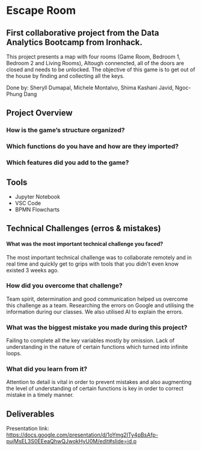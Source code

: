 # Escape Room 

## First collaborative project from the Data Analytics Bootcamp from Ironhack. 
This project presents a map with four rooms (Game Room, Bedroom 1, Bedroom 2 and Living Rooms), Altough connencted, all of the doors are closed and needs to be unlocked. The objective of this game is to get out of the house by finding and collecting all the keys. 

Done by:
Sheryll Dumapal,
Michele Montalvo,
Shima Kashani Javid,
Ngoc-Phung Dang


## Project Overview 

### How is the game’s structure organized?

### Which functions do you have and how are they imported?

### Which features did you add to the game?

## Tools
- Jupyter Notebook 
- VSC Code 
- BPMN Flowcharts 

## Technical Challenges (erros & mistakes)
 
#### What was the most important technical challenge you faced?
The most important technical challenge was to collaborate remotely and in real time and quickly get to grips with tools that you didn't even know existed 3 weeks ago.

### How did you overcome that challenge?
Team spirit, determination and good communication helped us overcome this challenge as a team. Researching the errors on Google and utilising the information during our classes. We also utilised AI to explain the errors.

### What was the biggest mistake you made during this project?
Failing to complete all the key variables mostly by omission. Lack of understanding in the nature of certain functions which turned into infinite loops. 

### What did you learn from it?
Attention to detail is vital in order to prevent mistakes and also augmenting the level of understanding of certain functions is key in order to correct mistake in a timely manner.

## Deliverables 
Presentation link: https://docs.google.com/presentation/d/1oYmg2ITy4pBsAfp-pujMsEL3S0EEeaQhwQJwokHyU0M/edit#slide=id.p